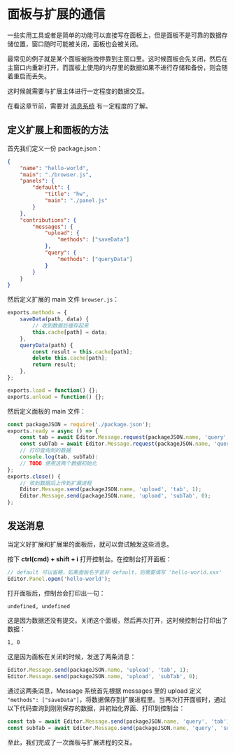# 面板与扩展的通信

一些实用工具或者是简单的功能可以直接写在面板上，但是面板不是可靠的数据存储位置，窗口随时可能被关闭，面板也会被关闭。

最常见的例子就是某个面板被拖拽停靠到主窗口里。这时候面板会先关闭，然后在主窗口内重新打开，而面板上使用的内存里的数据如果不进行存储和备份，则会随着重启而丢失。

这时候就需要与扩展主体进行一定程度的数据交互。

在看这章节前，需要对 [消息系统](./messages.md) 有一定程度的了解。

## 定义扩展上和面板的方法

首先我们定义一份 package.json：

```json
{
    "name": "hello-world",
    "main": "./browser.js",
    "panels": {
        "default": {
            "title": "hw",
            "main": "./panel.js"
        }
    },
    "contributions": {
        "messages": {
            "upload": {
                "methods": ["saveData"]
            },
            "query": {
                "methods": ["queryData"]
            }
        }
    }
}
```

然后定义扩展的 main 文件 `browser.js`：

```javascript
exports.methods = {
    saveData(path, data) {
        // 收到数据后缓存起来
        this.cache[path] = data;
    },
    queryData(path) {
        const result = this.cache[path];
        delete this.cache[path];
        return result;
    },
};

exports.load = function() {};
exports.unload = function() {};
```

然后定义面板的 main 文件：

```javascript
const packageJSON = require('./package.json');
exports.ready = async () => {  
    const tab = await Editor.Message.request(packageJSON.name, 'query', 'tab');
    const subTab = await Editor.Message.request(packageJSON.name, 'query', 'subTab');
    // 打印查询到的数据
    console.log(tab, subTab):
    // TODO 使用这两个数据初始化
};
exports.close() {
    // 收到数据后上传到扩展进程
    Editor.Message.send(packageJSON.name, 'upload', 'tab', 1);
    Editor.Message.send(packageJSON.name, 'upload', 'subTab', 0);
};
```

## 发送消息

当定义好扩展和扩展里的面板后，就可以尝试触发这些消息。

按下 **ctrl(cmd) + shift + i** 打开控制台。在控制台打开面板：

```javascript
// default 可以省略，如果面板名字是非 default，则需要填写 'hello-world.xxx'
Editor.Panel.open('hello-world');
```

打开面板后，控制台会打印出一句：

```sh
undefined, undefined
```

这是因为数据还没有提交。关闭这个面板，然后再次打开，这时候控制台打印出了数据：

```sh
1, 0
```

这是因为面板在关闭的时候，发送了两条消息：

```javascript
Editor.Message.send(packageJSON.name, 'upload', 'tab', 1);
Editor.Message.send(packageJSON.name, 'upload', 'subTab', 0);
```

通过这两条消息，Message 系统首先根据 messages 里的 upload 定义 `"methods": ["saveData"]`，将数据保存到扩展进程里。当再次打开面板时，通过以下代码查询到刚刚保存的数据，并初始化界面、打印到控制台：

```javascript
const tab = await Editor.Message.send(packageJSON.name, 'query', 'tab');
const subTab = await Editor.Message.send(packageJSON.name, 'query', 'subTab');
```

至此，我们完成了一次面板与扩展进程的交互。
